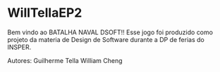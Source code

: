 # WillTellaEP2
Bem vindo ao BATALHA NAVAL DSOFT!!
Esse jogo foi produzido como projeto da materia de Design de Software durante a DP de ferias do INSPER.

Autores:
    Guilherme Tella
    William Cheng

